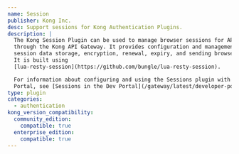 ```yaml
---
name: Session
publisher: Kong Inc.
desc: Support sessions for Kong Authentication Plugins.
description: |
  The Kong Session Plugin can be used to manage browser sessions for APIs proxied
  through the Kong API Gateway. It provides configuration and management for
  session data storage, encryption, renewal, expiry, and sending browser cookies.
  It is built using
  [lua-resty-session](https://github.com/bungle/lua-resty-session).

  For information about configuring and using the Sessions plugin with the Dev
  Portal, see [Sessions in the Dev Portal](/gateway/latest/developer-portal/configuration/authentication/sessions/#configuration-to-use-the-sessions-plugin-with-the-dev-portal).
type: plugin
categories:
  - authentication
kong_version_compatibility:
  community_edition:
    compatible: true
  enterprise_edition:
    compatible: true
---
```

